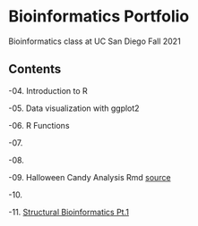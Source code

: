 # Bioinformatics Portfolio

Bioinformatics class at UC San Diego Fall 2021

## Contents

-04. Introduction to R

-05. Data visualization with ggplot2

-06. R Functions

-07. 

-08.

-09. Halloween Candy Analysis Rmd [source](https://github.com/aajaquish/BGGN213/blob/main/class09_mini_project/class09.Rmd)

-10.

-11. [Structural Bioinformatics Pt.1](https://github.com/aajaquish/BGGN213/blob/main/class11/Class11.md)
